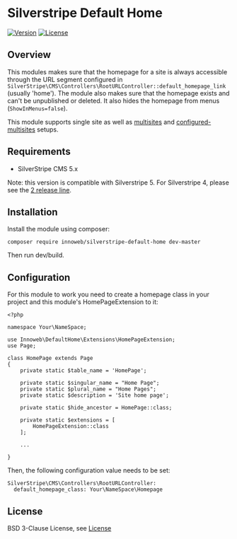 # Silverstripe Default Home

[![Version](http://img.shields.io/packagist/v/innoweb/silverstripe-default-home.svg?style=flat-square)](https://packagist.org/packages/innoweb/silverstripe-default-home)
[![License](http://img.shields.io/packagist/l/innoweb/silverstripe-default-home.svg?style=flat-square)](license.md)

## Overview

This modules makes sure that the homepage for a site is always accessible through the URL segment 
configured in `SilverStripe\CMS\Controllers\RootURLController::default_homepage_link` (usually 'home').
The module also makes sure that the homepage exists and can't be unpublished or deleted.
It also hides the homepage from menus (`ShowInMenus=false`).

This module supports single site as well as [multisites](https://github.com/symbiote/silverstripe-multisites) and [configured-multisites](https://github.com/fromholdio/silverstripe-configured-multisites) setups.

## Requirements

* SilverStripe CMS 5.x

Note: this version is compatible with Silverstripe 5. For Silverstripe 4, please see the [2 release line](https://github.com/xini/silverstripe-default-home/tree/2).

## Installation

Install the module using composer:
```
composer require innoweb/silverstripe-default-home dev-master
```

Then run dev/build.

## Configuration

For this module to work you need to create a homepage class in your project and this module's HomePageExtension to it:

```
<?php

namespace Your\NameSpace;

use Innoweb\DefaultHome\Extensions\HomePageExtension;
use Page;

class HomePage extends Page
{
    private static $table_name = 'HomePage';

    private static $singular_name = "Home Page";
    private static $plural_name = "Home Pages";
    private static $description = 'Site home page';

    private static $hide_ancestor = HomePage::class;

    private static $extensions = [
        HomePageExtension::class
    ];

    ...
	
}
```

Then, the following configuration value needs to be set:

```
SilverStripe\CMS\Controllers\RootURLController:
  default_homepage_class: Your\NameSpace\Homepage
```

## License

BSD 3-Clause License, see [License](license.md)
